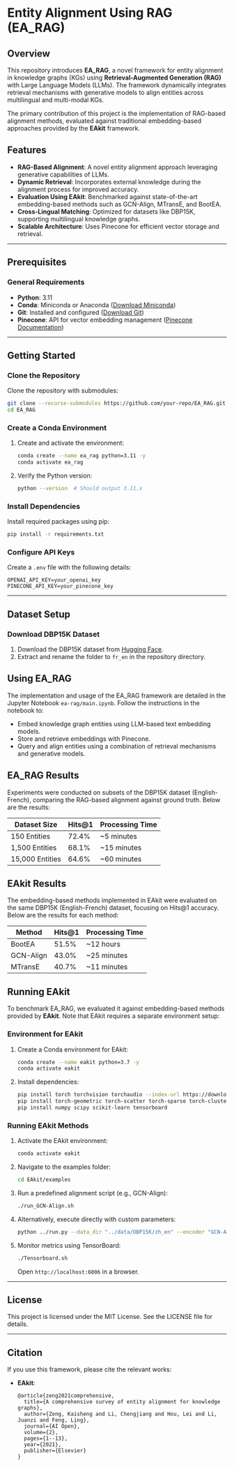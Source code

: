 # Entity Alignment Using RAG (EA_RAG)

## Overview

This repository introduces **EA_RAG**, a novel framework for entity alignment in knowledge graphs (KGs) using **Retrieval-Augmented Generation (RAG)** with Large Language Models (LLMs). The framework dynamically integrates retrieval mechanisms with generative models to align entities across multilingual and multi-modal KGs. 

The primary contribution of this project is the implementation of RAG-based alignment methods, evaluated against traditional embedding-based approaches provided by the **EAkit** framework.

## Features

- **RAG-Based Alignment**: A novel entity alignment approach leveraging generative capabilities of LLMs.
- **Dynamic Retrieval**: Incorporates external knowledge during the alignment process for improved accuracy.
- **Evaluation Using EAkit**: Benchmarked against state-of-the-art embedding-based methods such as GCN-Align, MTransE, and BootEA.
- **Cross-Lingual Matching**: Optimized for datasets like DBP15K, supporting multilingual knowledge graphs.
- **Scalable Architecture**: Uses Pinecone for efficient vector storage and retrieval.

---

## Prerequisites

### General Requirements

- **Python**: 3.11
- **Conda**: Miniconda or Anaconda ([Download Miniconda](https://docs.conda.io/en/latest/miniconda.html))
- **Git**: Installed and configured ([Download Git](https://git-scm.com/downloads))
- **Pinecone**: API for vector embedding management ([Pinecone Documentation](https://docs.pinecone.io/))

---

## Getting Started

### Clone the Repository

Clone the repository with submodules:

```bash
git clone --recurse-submodules https://github.com/your-repo/EA_RAG.git
cd EA_RAG
```

### Create a Conda Environment

1. Create and activate the environment:
   ```bash
   conda create --name ea_rag python=3.11 -y
   conda activate ea_rag
   ```

2. Verify the Python version:
   ```bash
   python --version  # Should output 3.11.x
   ```

### Install Dependencies

Install required packages using pip:

```bash
pip install -r requirements.txt
```

### Configure API Keys

Create a `.env` file with the following details:

```
OPENAI_API_KEY=your_openai_key
PINECONE_API_KEY=your_pinecone_key
```

---

## Dataset Setup

### Download DBP15K Dataset

1. Download the DBP15K dataset from [Hugging Face](https://huggingface.co/datasets/HackCz/DBP15K_raw/blob/main/DBP_raw.zip).
2. Extract and rename the folder to `fr_en` in the repository directory.


## Using EA_RAG

The implementation and usage of the EA_RAG framework are detailed in the Jupyter Notebook `ea-rag/main.ipynb`. Follow the instructions in the notebook to:

- Embed knowledge graph entities using LLM-based text embedding models.
- Store and retrieve embeddings with Pinecone.
- Query and align entities using a combination of retrieval mechanisms and generative models.

## EA_RAG Results
Experiments were conducted on subsets of the DBP15K dataset (English-French), comparing the RAG-based alignment against ground truth. Below are the results:

| Dataset Size | Hits@1 | Processing Time |
|--------------|--------|-----------------|
| 150 Entities | 72.4%  | ~5 minutes      |
| 1,500 Entities | 68.1%  | ~15 minutes     |
| 15,000 Entities | 64.6%  | ~60 minutes     |

## EAkit Results
The embedding-based methods implemented in EAkit were evaluated on the same DBP15K (English-French) dataset, focusing on Hits@1 accuracy. Below are the results for each method:

| Method     | Hits@1 | Processing Time |
|------------|--------|-----------------|
| BootEA     | 51.5%  |~12 hours      |
| GCN-Align  | 43.0%  |~25 minutes     |
| MTransE    | 40.7%  |~11 minutes     |


## Running EAkit

To benchmark EA_RAG, we evaluated it against embedding-based methods provided by **EAkit**. Note that EAkit requires a separate environment setup:

### Environment for EAkit

1. Create a Conda environment for EAkit:
   ```bash
   conda create --name eakit python=3.7 -y
   conda activate eakit
   ```
2. Install dependencies:
   ```bash
   pip install torch torchvision torchaudio --index-url https://download.pytorch.org/whl/cpu
   pip install torch-geometric torch-scatter torch-sparse torch-cluster torch-spline-conv -f https://data.pyg.org/whl/torch-2.0.0+cpu.html
   pip install numpy scipy scikit-learn tensorboard
   ```

### Running EAkit Methods

1. Activate the EAkit environment:
   ```bash
   conda activate eakit
   ```

2. Navigate to the examples folder:
   ```bash
   cd EAkit/examples
   ```

3. Run a predefined alignment script (e.g., GCN-Align):
   ```bash
   ./run_GCN-Align.sh
   ```

4. Alternatively, execute directly with custom parameters:
   ```bash
   python ../run.py --data_dir "../data/DBP15K/zh_en" --encoder "GCN-Align"
   ```
5. Monitor metrics using TensorBoard:
   ```bash
   ./Tensorboard.sh
   ```
   Open `http://localhost:6006` in a browser.

---


## License

This project is licensed under the MIT License. See the LICENSE file for details.

---

## Citation

If you use this framework, please cite the relevant works:

- **EAkit**:
  ```plaintext
  @article{zeng2021comprehensive,
    title={A comprehensive survey of entity alignment for knowledge graphs},
    author={Zeng, Kaisheng and Li, Chengjiang and Hou, Lei and Li, Juanzi and Feng, Ling},
    journal={AI Open},
    volume={2},
    pages={1--13},
    year={2021},
    publisher={Elsevier}
  }
  ```

